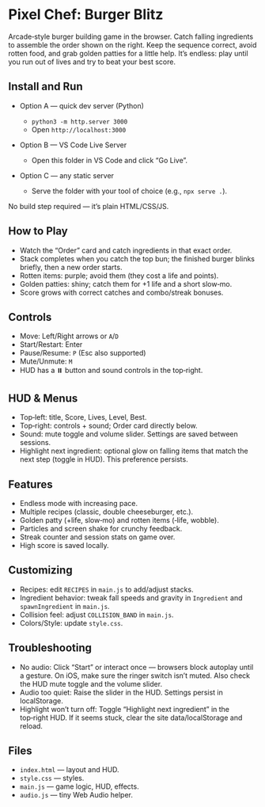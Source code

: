 # Pixel Chef: Burger Blitz

Arcade‑style burger building game in the browser. Catch falling ingredients to assemble the order shown on the right. Keep the sequence correct, avoid rotten food, and grab golden patties for a little help. It’s endless: play until you run out of lives and try to beat your best score.

## Install and Run

- Option A — quick dev server (Python)
  - `python3 -m http.server 3000`
  - Open `http://localhost:3000`

- Option B — VS Code Live Server
  - Open this folder in VS Code and click “Go Live”.

- Option C — any static server
  - Serve the folder with your tool of choice (e.g., `npx serve .`).

No build step required — it’s plain HTML/CSS/JS.

## How to Play

- Watch the “Order” card and catch ingredients in that exact order.
- Stack completes when you catch the top bun; the finished burger blinks briefly, then a new order starts.
- Rotten items: purple; avoid them (they cost a life and points).
- Golden patties: shiny; catch them for +1 life and a short slow‑mo.
- Score grows with correct catches and combo/streak bonuses.

## Controls

- Move: Left/Right arrows or `A`/`D`
- Start/Restart: Enter
- Pause/Resume: `P` (Esc also supported)
- Mute/Unmute: `M`
- HUD has a ⏸️ button and sound controls in the top‑right.

## HUD & Menus

- Top‑left: title, Score, Lives, Level, Best.
- Top‑right: controls + sound; Order card directly below.
- Sound: mute toggle and volume slider. Settings are saved between sessions.
- Highlight next ingredient: optional glow on falling items that match the next step (toggle in HUD). This preference persists.

## Features

- Endless mode with increasing pace.
- Multiple recipes (classic, double cheeseburger, etc.).
- Golden patty (+life, slow‑mo) and rotten items (‑life, wobble).
- Particles and screen shake for crunchy feedback.
- Streak counter and session stats on game over.
- High score is saved locally.

## Customizing

- Recipes: edit `RECIPES` in `main.js` to add/adjust stacks.
- Ingredient behavior: tweak fall speeds and gravity in `Ingredient` and `spawnIngredient` in `main.js`.
- Collision feel: adjust `COLLISION_BAND` in `main.js`.
- Colors/Style: update `style.css`.

## Troubleshooting

- No audio: Click “Start” or interact once — browsers block autoplay until a gesture. On iOS, make sure the ringer switch isn’t muted. Also check the HUD mute toggle and the volume slider.
- Audio too quiet: Raise the slider in the HUD. Settings persist in localStorage.
- Highlight won’t turn off: Toggle “Highlight next ingredient” in the top‑right HUD. If it seems stuck, clear the site data/localStorage and reload.

## Files

- `index.html` — layout and HUD.
- `style.css` — styles.
- `main.js` — game logic, HUD, effects.
- `audio.js` — tiny Web Audio helper.
